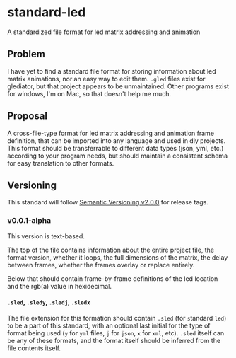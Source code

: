 # standard-led
A standardized file format for led matrix addressing and animation

## Problem
I have yet to find a standard file format for storing information about led matrix animations, nor an easy way to edit them. `.gled` files exist for glediator, but that project appears to be unmaintained. Other programs exist for windows, I'm on Mac, so that doesn't help me much. 

## Proposal
A cross-file-type format for led matrix addressing and animation frame definition, that can be imported into any language and used in diy projects. This format should be transferrable to different data types (json, yml, etc.) according to your program needs, but should maintain a consistent schema for easy translation to other formats.

## Versioning
This standard will follow [Semantic Versioning v2.0.0](https://semver.org/) for release tags.

### v0.0.1-alpha
This version is text-based.

The top of the file contains information about the entire project file, the format version, whether it loops, the full dimensions of the matrix, the delay between frames, whether the frames overlay or replace entirely.

Below that should contain frame-by-frame definitions of the led location and the rgb(a) value in hexidecimal.

#### `.sled`, `.sledy`, `.sledj`, `.sledx`
The file extension for this formation should contain `.sled` (for `s`tandard `led`) to be a part of this standard, with an optional last initial for the type of format being used (`y` for `yml` files, `j` for `json`, `x` for `xml`, etc). `.sled` itself can be any of these formats, and the format itself should be inferred from the file contents itself.
